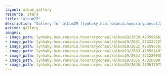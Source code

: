 ```yaml
---
layout: album_gallery
resource: stars
title: "album29"
description: "Gallery for album29 (lynhaky.hcm.romania.honoraryconsul/album29)"
active: gallery
images:
- image_path: lynhaky.hcm.romania.honoraryconsul/album29/2630_473599662_1145288516955107_1130157161793360769_n.jpg
- image_path: lynhaky.hcm.romania.honoraryconsul/album29/2631_473324225_1145285463622079_8605161652713673996_n.jpg
- image_path: lynhaky.hcm.romania.honoraryconsul/album29/2632_473596763_1145285216955437_5230741111927538856_n.jpg
- image_path: lynhaky.hcm.romania.honoraryconsul/album29/2633_473591493_1145285123622113_683421671721537668_n.jpg
- image_path: lynhaky.hcm.romania.honoraryconsul/album29/2634_473280948_1145285540288738_4272567846471579759_n.jpg
- image_path: lynhaky.hcm.romania.honoraryconsul/album29/2635_473268801_1145285546955404_5296391767610049283_n.jpg
- image_path: lynhaky.hcm.romania.honoraryconsul/album29/2636_473617975_1145285093622116_7106940779302939182_n.jpg
---
```

